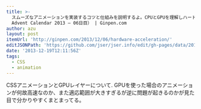 ```yaml
---
title: >-
  スムーズなアニメーションを実装するコツと仕組みを説明するよ。CPUとGPUを理解しハードウェアアクセラレーションを駆使するのだ！（Frontrend
  Advent Calendar 2013 – 06日目） | Ginpen.com
author: azu
layout: post
itemUrl: 'http://ginpen.com/2013/12/06/hardware-acceleration/'
editJSONPath: 'https://github.com/jser/jser.info/edit/gh-pages/data/2013/12/index.json'
date: '2013-12-19T12:11:56Z'
tags:
  - CSS
  - animation
---
```

CSSアニメーションとGPUレイヤーについて.
GPUを使った場合のアニメーションが何故高速なのか、また適応範囲が大きすぎるが逆に問題が起きるのかが見た目で分かりやすくまとまってる。
